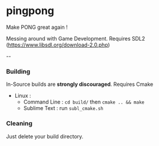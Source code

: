 # pingpong
Make PONG great again !

Messing around with Game Development.
Requires SDL2 (https://www.libsdl.org/download-2.0.php)

--
### Building
In-Source builds are **strongly discouraged**.
Requires Cmake

* Linux : 
  * Command Line : `cd build/` then `cmake .. && make`
  * Sublime Text : run `subl_cmake.sh`

### Cleaning
Just delete your build directory.

